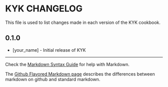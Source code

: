 KYK CHANGELOG
=============

This file is used to list changes made in each version of the KYK cookbook.

0.1.0
-----
- [your_name] - Initial release of KYK

- - -
Check the [Markdown Syntax Guide](http://daringfireball.net/projects/markdown/syntax) for help with Markdown.

The [Github Flavored Markdown page](http://github.github.com/github-flavored-markdown/) describes the differences between markdown on github and standard markdown.

